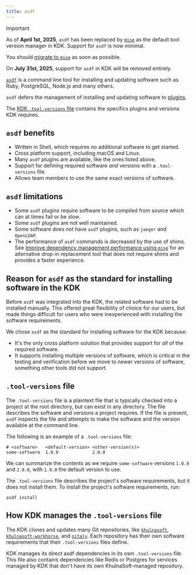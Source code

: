 ```yaml
---
title: asdf
---
```


> [!important]
> As of **April 1st, 2025**, `asdf` has been replaced by
> [`mise`](https://github.com/khulnasoft-lab/khulnasoft-development-kit/-/issues/1683)
> as the default tool version manager in KDK. Support for `asdf` is now minimal.
>
> You should [migrate to `mise`](howto/mise.md) as soon as possible.
>
> On **July 31st, 2025**, support for `asdf` in KDK will be removed entirely.

[`asdf`](https://asdf-vm.com/) is a command line tool for installing and updating software such as Ruby, PostgreSQL, Node.js and many others.

`asdf` defers the management of installing and updating software to [plugins](https://github.com/asdf-vm/asdf-plugins).

The [KDK `.tool-versions` file](../.tool-versions) contains the specifics plugins and versions KDK requires.

## `asdf` benefits

- Written in Shell, which requires no additional software to get started.
- Cross platform support, including macOS and Linux.
- Many `asdf` plugins are available, like the ones listed above.
- Support for defining required software _and_ versions with a `.tool-versions` file.
- Allows team members to use the same exact versions of software.

## `asdf` limitations

- Some `asdf` plugins require software to be compiled from source which can at times fail or be slow.
- Some `asdf` plugins are not well maintained.
- Some software does not have `asdf` plugins, such as `jaeger` and `OpenLDAP`.
- The performance of `asdf` commands is decreased by the use of shims.
  See [Improve dependency management performance using `mise`](howto/mise.md) for an alternative drop-in replacement tool
  that does not require shims and provides a faster experience.

## Reason for `asdf` as the standard for installing software in the KDK

Before `asdf` was integrated into the KDK, the related software had to be installed manually. This offered great flexibility of choice for our users, but made things difficult for users who were inexperienced with installing the software requirements.

We chose `asdf` as the standard for installing software for the KDK because:

- It's the only cross platform solution that provides support for _all_ of the required software.
- It supports installing multiple versions of software, which is critical in the testing and verification before we move to newer versions of software, something other tools did not support.

## `.tool-versions` file

The `.tool-versions` file is a plaintext file that is typically checked into a project at the root directory, but can exist in any directory. The file describes the software and versions a project requires. If the file is present, `asdf` inspects the file and attempts to make the software and the version available at the command line.

The following is an example of a `.tool-versions` file:

```plaintext
# <software>   <default-version> <other-version(s)>
some-software  1.0.0             2.0.0
```

We can summarize the contents as we require `some-software` versions `1.0.0` and `2.0.0`, with `1.0.0` the default version to use.

The `.tool-versions` file describes the project's software requirements, but it does not install them. To install the project's software requirements, run:

```shell
asdf install
```

## How KDK manages the `.tool-versions` file

The KDK clones and updates many Git repositories, like [`khulnasoft`](https://github.com/khulnasoft-lab/khulnasoft), [`khulnasoft-workhorse`](https://github.com/khulnasoft-lab/khulnasoft/-/tree/master/workhorse), and [`gitaly`](https://khulnasoft.com/khulnasoft-org/gitaly). Each repository has their own software requirements that their `.tool-versions` files define.

KDK manages its direct asdf dependencies in its own `.tool-versions`
file. This file also contains dependencies like Redis or Postgres for
services managed by KDK that don't have its own KhulnaSoft-managed
repository.
